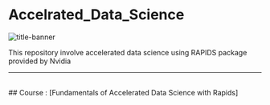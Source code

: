 # Accelrated_Data_Science
![title-banner](https://images.contentstack.io/v3/assets/blt71da4c740e00faaa/blt1fa6fb60a89f9305/61d61d2c8c8e757c1a014567/blog-RAPIDS-Tutorial_(1).jpg?format=webp)

This repository involve accelerated data science using RAPIDS package provided by Nvidia
<hr/>

<br/>
## Course : [Fundamentals of Accelerated Data Science with Rapids]

<br/>

